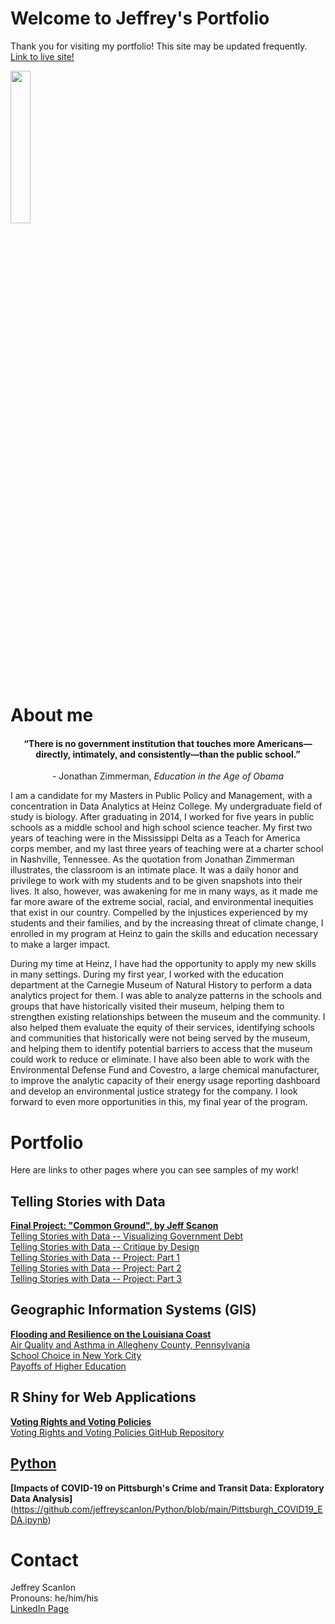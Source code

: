 # Welcome to Jeffrey's Portfolio

Thank you for visiting my portfolio! This site may be updated frequently.\
[Link to live site!](https://jeffreyscanlon.github.io/Portfolio/)

<img src="https://user-images.githubusercontent.com/70919897/106027214-adaca380-6098-11eb-9adc-60f684e9ab86.jpg" width="25%" height="25%">

# About me

<h4 align="center"> “There is no government institution that touches more Americans—directly, intimately, and consistently—than the public school.” </h4>
<p align="center"> - Jonathan Zimmerman, <i> Education in the Age of Obama </i> </p>

I am a candidate for my Masters in Public Policy and Management, with a concentration in Data Analytics at Heinz College. My undergraduate field of study is biology. After graduating in 2014, I worked for five years in public schools as a middle school and high school science teacher. My first two years of teaching were in the Mississippi Delta as a Teach for America corps member, and my last three years of teaching were at a charter school in Nashville, Tennessee. As the quotation from Jonathan Zimmerman illustrates, the classroom is an intimate place. It was a daily honor and privilege to work with my students and to be given snapshots into their lives. It also, however, was awakening for me in many ways, as it made me far more aware of the extreme social, racial, and environmental inequities that exist in our country. Compelled by the injustices experienced by my students and their families, and by the increasing threat of climate change, I enrolled in my program at Heinz to gain the skills and education necessary to make a larger impact.

During my time at Heinz, I have had the opportunity to apply my new skills in many settings. During my first year, I worked with the education department at the Carnegie Museum of Natural History to perform a data analytics project for them. I was able to analyze patterns in the schools and groups that have historically visited their museum, helping them to strengthen existing relationships between the museum and the community. I also helped them evaluate the equity of their services, identifying schools and communities that historically were not being served by the museum, and helping them to identify potential barriers to access that the museum could work to reduce or eliminate. I have also been able to work with the Environmental Defense Fund and Covestro, a large chemical manufacturer, to improve the analytic capacity of their energy usage reporting dashboard and develop an environmental justice strategy for the company. I look forward to even more opportunities in this, my final year of the program.


# Portfolio
Here are links to other pages where you can see samples of my work!


## Telling Stories with Data
**[Final Project: "Common Ground", by Jeff Scanon](https://carnegiemellon.shorthandstories.com/common-ground/index.html)**\
[Telling Stories with Data -- Visualizing Government Debt](govdebt.md)\
[Telling Stories with Data -- Critique by Design](ReDesign.md)\
[Telling Stories with Data -- Project: Part 1](ProjP1.md)\
[Telling Stories with Data -- Project: Part 2](ProjP2.md)\
[Telling Stories with Data -- Project: Part 3](ProjP3.md)


## Geographic Information Systems (GIS)
**[Flooding and Resilience on the Louisiana Coast](https://arcg.is/KSajO)**\
[Air Quality and Asthma in Allegheny County, Pennsylvania](https://arcg.is/1W4iXm)\
[School Choice in New York City](https://arcg.is/0SDbWS)\
[Payoffs of Higher Education](https://arcg.is/1CzqqL)

## R Shiny for Web Applications
**[Voting Rights and Voting Policies](http://jeffrey-scanlon.shinyapps.io/VotingRights)**\
[Voting Rights and Voting Policies GitHub Repository](https://github.com/RforOperations2021/hw1-jscanlo2)

## [Python](https://github.com/jeffreyscanlon/Python)
**[Impacts of COVID-19 on Pittsburgh's Crime and Transit Data: Exploratory Data Analysis]**(https://github.com/jeffreyscanlon/Python/blob/main/Pittsburgh_COVID19_EDA.ipynb)

# Contact
Jeffrey Scanlon\
Pronouns: he/him/his\
[LinkedIn Page](https://www.linkedin.com/in/jeff-scanlon3/)
